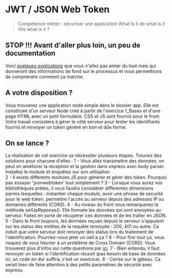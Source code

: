 # JWT / JSON Web Token
> Compétence métier : sécuriser une application
What'is it de what is it this what is it ?  
## STOP !!! Avant d'aller plus loin, un peu de documentation 
Voici [quelques explications](https://jwt.io/introduction/) que vous n'allez pas aimer du tout mais qui donneront des informations de fond sur le processus et vous permettrons de comprendre comment ça marche.
## A votre disposition ?
Vous trouverez une application node simple dans le dossier app. Elle est constituée d'un serveur Node créé à partir de l'exercice 1_Bases et d'une page HTML avec un petit formulaire. CSS et JS sont fournis pour le front. Votre travail consistera à gérer le côté serveur pour tester les identifiants fournis et renvoyer un token généré en bon et dûe forme.
## On se lance ?
La réalisation de cet exercice va nécessiter plusieurs étapes. Trouvez des solutions pour chacune d'elles :
1 - Vous allez transmettre des données, on peut en améliorer la réception et la gestion dans express avec body parser. Installez le module et enquêtez sur son utilisation.  
2 - Il existe différents modules JS pour générer et gérer des token. Pourquoi pas essayer 'jsonwebtoken' tout simplement ?
3 - Lorsque vous aurez vos bibliothèques prêtes, il vous faudra considérer différentes dimensions parmis lesquelles : instantier chaque module, avoir une phrase de sécurité pour le web token, permettre l'accès au serveur depuis des adresses IP ou domaines différents (CORS).
4 - Au niveau du front vous remarquerez la méthode setUpReponse(). Elle formate les données qui sont envoyées au serveur. Faites en sorte de récupérer ces données et de les traiter en JSON.
5 - Dans le front toujours, les données reçues depuis le serveur s'appuient sur les status des entêtes de la requête renvoyée : 200, 401 ou autre. Ca induit que votre serveur doit renvoyer des status lors du traitement de l'identification. Pourriez-vous jeter un oeil à ça ?
6 - Pour finir tout ça, vous risquez de vous heurter à un problème de Cross Domain (CORS). Vous trouverez plus d'infos sur cette questions par [ici](https://fr.wikipedia.org/wiki/Cross-origin_resource_sharing).
7 - Bien entendu, il faut renvoyer un token si l'identification réussit (pas besoin de base de données ici, un code en dur suffira, c'est un exercice).
8 - Cerise sur le gâteau. Ca serait bien de faire attention à des petits paramètres de sécurité avec express.